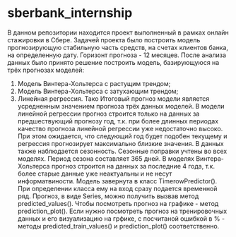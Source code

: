 # sberbank_internship
В данном репозитории находится проект выполненный в рамках онлайн стажировки в Сбере.
Задачей проекта было построить модель прогнозирующую стабильную часть средств, на счетах клиентов банка, на определенную дату. Горизонт прогноза - 12 месяцев. 
После анализа данных  было принято решение построить модель, базирующуюся на трёх прогнозах моделей: 
1. Модель Винтера-Хольтерса с растущим трендом;
2. Модель Винтера-Хольтерса с затухающим трендом;
3. Линейная регрессия.
Тако 
Итоговый прогноз модели является усредненным значением прогноза трёх данных моделей.
В модели линейной регрессии прогноз строится только на данных за предшествующий прогнозу год, т.к. при более длинных периодах качество прогноза линейной регрессии уже недостаточно высоко. При этом ожидается, что следующий год будет подобен текущему и регрессия прогнозирует максимально близкие значения.
В данных также наблюдается сезонность. Сезонные поправки учтены во всех моделях. Период сезона составляет 365 дней.
В моделях Винтера-Хольтерса прогноз строится на данных за последние 4 года, т.к. более старые данные уже неактуальны и не несут информатвиности.
Модель завернута в класс TimerowPredictor(). При определении класса ему на вход сразу подается временной ряд. 
Прогноз, в виде Series, можно получить вызвав метод predicted_values(). Чтобы посмотреть прогноз на графике - метод prediction_plot(). 
Если нужно посмотреть прогноз на тренировочных данных и его визуализацию на грфике, с посчитаной ошибкой в % - методы predicted_train_values() и prediction_plot() соответственно.
